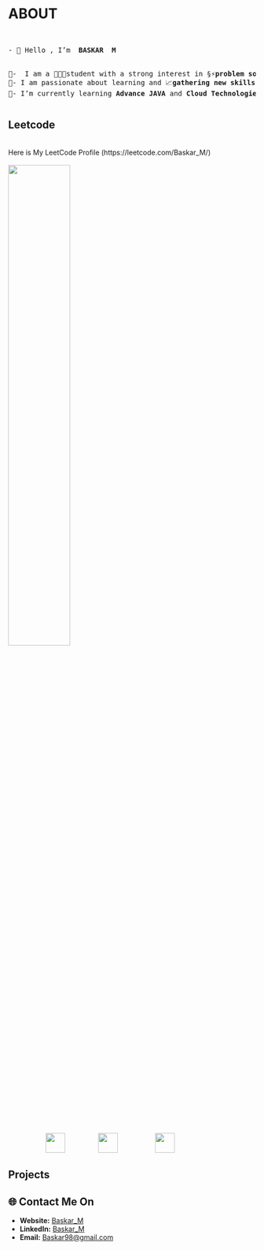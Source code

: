  # ABOUT 
<pre> <p style="font-family: "Bona Nova SC", serif;">- 👋 Hello , I’m  <b>BASKAR  M </b>
    <br>
📍-  I am a 🧑🏻‍💻student with a strong interest in §⚡<b>problem solving </b>and ☁️<b>Cloud Platform</b>.
📍- I am passionate about learning and 📈<b>gathering new skills</b> and am <b>eager to 🏢contribute to the organization</b>.
📍- I’m currently learning <b>Advance JAVA</b> and <b>Cloud Technologies</b> .
</p></pre>
## Leetcode

<br>
Here is My LeetCode Profile (https://leetcode.com/Baskar_M/)
<br>
<br>
<a href="https://leetcode.com/Baskar_M">
    <img src="https://leetcard.jacoblin.cool/Baskar_M?theme=forest&font=Gudea height="50%" width="50%"></img>
<a>
<pre>         <img src="https://assets.leetcode.com/static_assets/marketing/2024-50.gif" width="40px"></img>        <img src="https://assets.leetcode.com/static_assets/marketing/2024-100-new.gif" width="40px"></img>         <img src="https://assets.leetcode.com/static_assets/public/images/badges/2024/gif/2024-05.gif" width="40px"></img>
</pre>

## Projects

<!------------------------------------------>

<!------------------------------------------>
<!-- SECTION: Contact me -->


## 🌐 Contact Me On

- **Website:** [Baskar_M](https://Baskar_M.netlify.app/)
- **LinkedIn:** [Baskar_M](https://www.linkedin.com/in/baskar15)
- **Email:** <a href="mailto:baskarvhp98@gmail.com">Baskar98@gmail.com</a>

<!--

-->
